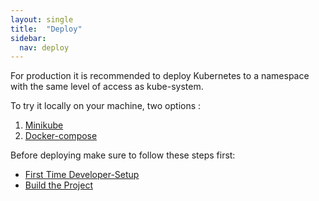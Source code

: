 ```yaml
---
layout: single
title:  "Deploy"
sidebar:
  nav: deploy
---
```


For production it is recommended to deploy Kubernetes to a namespace with the same level of access as kube-system.

To try it locally on your machine, two options :
1. [Minikube](/deploy/minikube/)
2. [Docker-compose](/deploy/docker-compose/)

Before deploying make sure to follow these steps first:

* [First Time Developer-Setup](/deploy/developer-setup/)
* [Build the Project](/deploy/build/)
